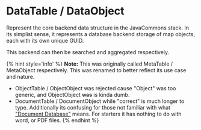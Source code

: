 # DataTable / DataObject

Represent the core backend data structure in the JavaCommons stack. In its simplist sense, it represents a database backend storage of map objects, each with its own unique GUID. 

This backend can then be searched and aggregated respectively.

{% hint style='info' %}
**Note:** This was originally called MetaTable / MetaObject respectively. This was renamed to better reflect its use case and nature. 

- ObjectTable / ObjectObject was rejected cause "Object" was too generic, and ObjectObject <s>was</s> is kinda dumb.
- DocumentTable / DocumentObject while "correct" is much longer to type. Additionally its confusing for those not familiar with what ["Document Database"](https://en.wikipedia.org/wiki/Document-oriented_database) means. For starters it has nothing to do with word, or PDF files.
{% endhint %}

